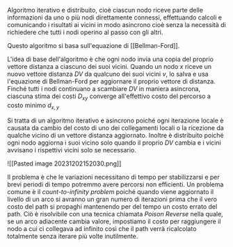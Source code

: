 Algoritmo iterativo e distribuito, cioè ciascun nodo riceve parte delle informazioni da uno o più nodi direttamente connessi, effettuando calcoli e comunicando i risultati ai vicini in modo asincrono cioè senza la necessità di richiedere che tutti i nodi operino al passo con gli altri.

Questo algoritmo si basa sull'equazione di [[Bellman-Ford]].

L'idea di base dell'algoritmo è che ogni nodo invia una copia del proprio vettore distanza a ciascuno dei suoi vicini.
Quando un nodo $x$ riceve un nuovo vettore distanza $DV$ da qualcuno dei suoi vicini $v$, lo salva e usa l'equazione di Bellman-Ford per aggiornare il proprio vettore di distanza.
Finché tutti i nodi continuano a scambiare $DV$ in maniera asincrona, ciascuna stima dei costi $D_{xy}$ converge all'effettivo costo del percorso a costo minimo $d_{x,y}$

Si tratta di un algoritmo iterativo e asincrono poiché ogni iterazione locale è causata da cambio del costo di uno dei collegamenti locali o la ricezione da qualche vicino di un vettore distanza aggiornato.
Inoltre è distribuito poiché ogni nodo aggiorna i suoi vicino solo quando il proprio $DV$ cambia e i vicini avvisano i rispettivi vicini solo se necessario.

![[Pasted image 20231202152030.png]]

Il problema è che le variazioni necessitano di tempo per stabilizzarsi e per brevi periodi di tempo potremmo avere percorsi non efficienti.
Un problema comune è il _count-to-infinity problem_ poiché quando viene aggiornato il livello di un arco si avranno un gran numero di iterazioni prima che il vero costo del path si propaghi mantenendo per del tempo un costo errato del path. Ciò è risolvibile con una tecnica chiamata _Poison Reverse_ nella quale, se un arco adiacente cambia valore, impostiamo il costo per raggiungere il nodo a cui ci collegava ad infinito così che il path verrà ricalcolato totalmente senza iterare più volte inutilmente.